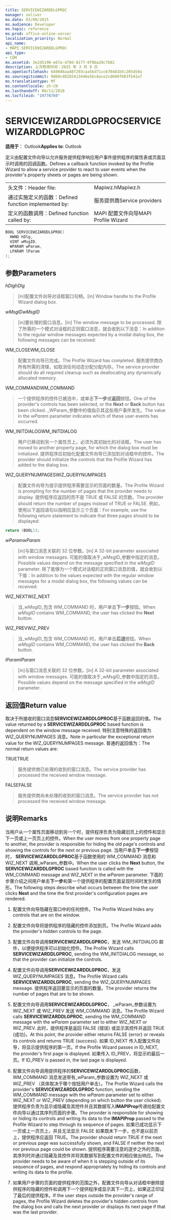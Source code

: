 ```yaml
---
title: SERVICEWIZARDDLGPROC
manager: soliver
ms.date: 03/09/2015
ms.audience: Developer
ms.topic: reference
ms.prod: office-online-server
localization_priority: Normal
api_name:
- MAPI.SERVICEWIZARDDLGPROC
api_type:
- COM
ms.assetid: 3e2d5190-e67a-470d-8177-0f0ba20c7b82
description: 上次修改时间：2015 年 3 月 9 日
ms.openlocfilehash: 649046aa48f293caa5bd71cc670481b5c205459a
ms.sourcegitcommit: 9d60cd82b5413446e5bc8ace2cd689f683fb41a7
ms.translationtype: MT
ms.contentlocale: zh-CN
ms.lasthandoff: 06/11/2018
ms.locfileid: "19778760"
---
```

# <a name="servicewizarddlgproc"></a><span data-ttu-id="d157c-103">SERVICEWIZARDDLGPROC</span><span class="sxs-lookup"><span data-stu-id="d157c-103">SERVICEWIZARDDLGPROC</span></span>
 
<span data-ttu-id="d157c-104">**适用于**： Outlook</span><span class="sxs-lookup"><span data-stu-id="d157c-104">**Applies to**: Outlook</span></span> 
  
<span data-ttu-id="d157c-105">定义由配置文件向导以允许服务提供程序响应用户事件提供程序的属性表或页面显示时调用的回调函数。</span><span class="sxs-lookup"><span data-stu-id="d157c-105">Defines a callback function invoked by the Profile Wizard to allow a service provider to react to user events when the provider's property sheets or pages are being shown.</span></span> 
  
|||
|:-----|:-----|
|<span data-ttu-id="d157c-106">头文件：</span><span class="sxs-lookup"><span data-stu-id="d157c-106">Header file:</span></span>  <br/> |<span data-ttu-id="d157c-107">Mapiwz.h</span><span class="sxs-lookup"><span data-stu-id="d157c-107">Mapiwz.h</span></span>  <br/> |
|<span data-ttu-id="d157c-108">通过实施定义的函数：</span><span class="sxs-lookup"><span data-stu-id="d157c-108">Defined function implemented by:</span></span>  <br/> |<span data-ttu-id="d157c-109">服务提供商</span><span class="sxs-lookup"><span data-stu-id="d157c-109">Service providers</span></span>  <br/> |
|<span data-ttu-id="d157c-110">定义的函数调用：</span><span class="sxs-lookup"><span data-stu-id="d157c-110">Defined function called by:</span></span>  <br/> |<span data-ttu-id="d157c-111">MAPI 配置文件向导</span><span class="sxs-lookup"><span data-stu-id="d157c-111">MAPI Profile Wizard</span></span>  <br/> |
   
```cpp
BOOL SERVICEWIZARDDLGPROC(
  HWND hDlg,
  UINT wMsgID,
  WPARAM wParam,
  LPARAM lParam
);
```

## <a name="parameters"></a><span data-ttu-id="d157c-112">参数</span><span class="sxs-lookup"><span data-stu-id="d157c-112">Parameters</span></span>

<span data-ttu-id="d157c-113">_hDlg_</span><span class="sxs-lookup"><span data-stu-id="d157c-113">_hDlg_</span></span>
  
> <span data-ttu-id="d157c-114">[in]配置文件向导对话框窗口句柄。</span><span class="sxs-lookup"><span data-stu-id="d157c-114">[in] Window handle to the Profile Wizard dialog box.</span></span> 
    
<span data-ttu-id="d157c-115">_wMsgID_</span><span class="sxs-lookup"><span data-stu-id="d157c-115">_wMsgID_</span></span>
  
> <span data-ttu-id="d157c-116">[in]要处理的窗口消息。</span><span class="sxs-lookup"><span data-stu-id="d157c-116">[in] The window message to be processed.</span></span> <span data-ttu-id="d157c-117">除了所需的一个模式对话框的正则窗口消息，就会收到以下消息：</span><span class="sxs-lookup"><span data-stu-id="d157c-117">In addition to the regular window messages expected by a modal dialog box, the following messages can be received:</span></span>
    
<span data-ttu-id="d157c-118">WM_CLOSE</span><span class="sxs-lookup"><span data-stu-id="d157c-118">WM_CLOSE</span></span> 
  
> <span data-ttu-id="d157c-119">配置文件向导已完成。</span><span class="sxs-lookup"><span data-stu-id="d157c-119">The Profile Wizard has completed.</span></span> <span data-ttu-id="d157c-120">服务提供商办所有所需的清理，如取消任何动态分配分配内存。</span><span class="sxs-lookup"><span data-stu-id="d157c-120">The service provider should do all required cleanup such as deallocating any dynamically allocated memory.</span></span> 
    
<span data-ttu-id="d157c-121">WM_COMMAND</span><span class="sxs-lookup"><span data-stu-id="d157c-121">WM_COMMAND</span></span> 
  
> <span data-ttu-id="d157c-122">一个提供程序的控件已被选中，或单击**下一步**或**返回**按钮。</span><span class="sxs-lookup"><span data-stu-id="d157c-122">One of the provider's controls has been selected, or the **Next** or **Back** button has been clicked.</span></span> <span data-ttu-id="d157c-123">_WParam_参数中的值指示其这些用户事件发生。</span><span class="sxs-lookup"><span data-stu-id="d157c-123">The value in the  _wParam_ parameter indicates which of these user events has occurred.</span></span> 
    
<span data-ttu-id="d157c-124">WM_INITDIALOG</span><span class="sxs-lookup"><span data-stu-id="d157c-124">WM_INITDIALOG</span></span> 
  
> <span data-ttu-id="d157c-125">用户已移动到另一个属性页上，必须为其初始化的对话框。</span><span class="sxs-lookup"><span data-stu-id="d157c-125">The user has moved to another property page, for which the dialog box must be initialized.</span></span> <span data-ttu-id="d157c-126">提供程序应初始化配置文件向导已添加到对话框中的控件。</span><span class="sxs-lookup"><span data-stu-id="d157c-126">The provider should initialize the controls that the Profile Wizard has added to the dialog box.</span></span> 
    
<span data-ttu-id="d157c-127">WIZ_QUERYNUMPAGES</span><span class="sxs-lookup"><span data-stu-id="d157c-127">WIZ_QUERYNUMPAGES</span></span> 
  
> <span data-ttu-id="d157c-128">配置文件向导为提示提供程序需要显示的页面的数量。</span><span class="sxs-lookup"><span data-stu-id="d157c-128">The Profile Wizard is prompting for the number of pages that the provider needs to display.</span></span> <span data-ttu-id="d157c-129">提供程序应返回的而不是 TRUE 或 FALSE 的页数。</span><span class="sxs-lookup"><span data-stu-id="d157c-129">The provider should return the number of pages instead of TRUE or FALSE.</span></span> <span data-ttu-id="d157c-130">例如，使用以下返回语句以指明应显示三个页面：</span><span class="sxs-lookup"><span data-stu-id="d157c-130">For example, use the following return statement to indicate that three pages should to be displayed:</span></span>
    
   ```cpp
return (BOOL)3;

   ```

<span data-ttu-id="d157c-131">_wParam_</span><span class="sxs-lookup"><span data-stu-id="d157c-131">_wParam_</span></span>
  
> <span data-ttu-id="d157c-132">[in]与窗口消息关联的 32 位参数。</span><span class="sxs-lookup"><span data-stu-id="d157c-132">[in] A 32-bit parameter associated with window messages.</span></span> <span data-ttu-id="d157c-133">可能的值取决于_wMsgID_参数中指定的消息。</span><span class="sxs-lookup"><span data-stu-id="d157c-133">Possible values depend on the message specified in the  _wMsgID_ parameter.</span></span> <span data-ttu-id="d157c-134">除了能够为一个模式对话框的正则窗口消息的值，就会收到以下值：</span><span class="sxs-lookup"><span data-stu-id="d157c-134">In addition to the values expected with the regular window messages for a modal dialog box, the following values can be received:</span></span> 
    
<span data-ttu-id="d157c-135">WIZ_NEXT</span><span class="sxs-lookup"><span data-stu-id="d157c-135">WIZ_NEXT</span></span> 
  
> <span data-ttu-id="d157c-136">当_wMsgID_包含 WM_COMMAND 时，用户单击**下一步**按钮。</span><span class="sxs-lookup"><span data-stu-id="d157c-136">When  _wMsgID_ contains WM_COMMAND, the user has clicked the **Next** button.</span></span> 
    
<span data-ttu-id="d157c-137">WIZ_PREV</span><span class="sxs-lookup"><span data-stu-id="d157c-137">WIZ_PREV</span></span> 
  
> <span data-ttu-id="d157c-138">当_wMsgID_包含 WM_COMMAND 时，用户单击**后退**按钮。</span><span class="sxs-lookup"><span data-stu-id="d157c-138">When  _wMsgID_ contains WM_COMMAND, the user has clicked the **Back** button.</span></span> 
    
<span data-ttu-id="d157c-139">_lParam_</span><span class="sxs-lookup"><span data-stu-id="d157c-139">_lParam_</span></span>
  
> <span data-ttu-id="d157c-140">[in]与窗口消息关联的 32 位参数。</span><span class="sxs-lookup"><span data-stu-id="d157c-140">[in] A 32-bit parameter associated with window messages.</span></span> <span data-ttu-id="d157c-141">可能的值取决于_wMsgID_参数中指定的消息。</span><span class="sxs-lookup"><span data-stu-id="d157c-141">Possible values depend on the message specified in the  _wMsgID_ parameter.</span></span> 
    
## <a name="return-value"></a><span data-ttu-id="d157c-142">返回值</span><span class="sxs-lookup"><span data-stu-id="d157c-142">Return value</span></span>

<span data-ttu-id="d157c-143">取决于所接收的窗口消息**SERVICEWIZARDDLGPROC**基于函数返回的值。</span><span class="sxs-lookup"><span data-stu-id="d157c-143">The value returned by a **SERVICEWIZARDDLGPROC** based function is dependent on the window message received.</span></span> <span data-ttu-id="d157c-144">特别注意特殊的返回值为 WIZ_QUERYNUMPAGES 消息。</span><span class="sxs-lookup"><span data-stu-id="d157c-144">Note in particular the exceptional return value for the WIZ_QUERYNUMPAGES message.</span></span> <span data-ttu-id="d157c-145">普通的返回值为：</span><span class="sxs-lookup"><span data-stu-id="d157c-145">The normal return values are:</span></span> 
  
<span data-ttu-id="d157c-146">TRUE</span><span class="sxs-lookup"><span data-stu-id="d157c-146">TRUE</span></span> 
  
> <span data-ttu-id="d157c-147">服务提供商已处理的收到的窗口消息。</span><span class="sxs-lookup"><span data-stu-id="d157c-147">The service provider has processed the received window message.</span></span> 
    
<span data-ttu-id="d157c-148">FALSE</span><span class="sxs-lookup"><span data-stu-id="d157c-148">FALSE</span></span> 
  
> <span data-ttu-id="d157c-149">服务提供商尚未处理的收到的窗口消息。</span><span class="sxs-lookup"><span data-stu-id="d157c-149">The service provider has not processed the received window message.</span></span>
    
## <a name="remarks"></a><span data-ttu-id="d157c-150">说明</span><span class="sxs-lookup"><span data-stu-id="d157c-150">Remarks</span></span>

<span data-ttu-id="d157c-151">当用户从一个属性页面移动到另一个时，提供程序负责为隐藏旧页上的控件和显示下一页或上一页页上的控件。</span><span class="sxs-lookup"><span data-stu-id="d157c-151">When the user moves from one property page to another, the provider is responsible for hiding the old page's controls and showing the controls for the next or previous page.</span></span> <span data-ttu-id="d157c-152">当用户单击**下一步**按钮时， **SERVICEWIZARDDLGPROC**基于函数使用的 WM_COMMAND 消息和 WIZ_NEXT 调用_wParam_参数中。</span><span class="sxs-lookup"><span data-stu-id="d157c-152">When the user clicks the **Next** button, the **SERVICEWIZARDDLGPROC** based function is called with the WM_COMMAND message and WIZ_NEXT in the  _wParam_ parameter.</span></span> <span data-ttu-id="d157c-153">下面的步骤介绍之间用户单击**下一步**和第一个提供程序的配置页面呈现时间时发生的情形。</span><span class="sxs-lookup"><span data-stu-id="d157c-153">The following steps describe what occurs between the time the user clicks **Next** and the time the first provider's configuration pages are rendered.</span></span> 
  
1. <span data-ttu-id="d157c-154">配置文件向导隐藏在窗口中的任何控件。</span><span class="sxs-lookup"><span data-stu-id="d157c-154">The Profile Wizard hides any controls that are on the window.</span></span> 
    
2. <span data-ttu-id="d157c-155">配置文件向导将提供程序的隐藏的控件添加到页。</span><span class="sxs-lookup"><span data-stu-id="d157c-155">The Profile Wizard adds the provider's hidden controls to the page.</span></span> 
    
3. <span data-ttu-id="d157c-156">配置文件向导调用**SERVICEWIZARDDLGPROC**，发送 WM_INITDIALOG 邮件，以便提供程序可以初始化控件。</span><span class="sxs-lookup"><span data-stu-id="d157c-156">The Profile Wizard calls **SERVICEWIZARDDLGPROC**, sending the WM_INITDIALOG message, so that the provider can initialize the controls.</span></span> 
    
4. <span data-ttu-id="d157c-157">配置文件向导调用**SERVICEWIZARDDLGPROC**，发送 WIZ_QUERYNUMPAGES 消息。</span><span class="sxs-lookup"><span data-stu-id="d157c-157">The Profile Wizard calls **SERVICEWIZARDDLGPROC**, sending the WIZ_QUERYNUMPAGES message.</span></span> <span data-ttu-id="d157c-158">提供程序返回要显示的页面的数量。</span><span class="sxs-lookup"><span data-stu-id="d157c-158">The provider returns the number of pages that are to be shown.</span></span> 
    
5. <span data-ttu-id="d157c-159">配置文件向导调用**SERVICEWIZARDDLGPROC**， _wParam_参数设置为 WIZ_NEXT 或 WIZ_PREV 发送 WM_COMMAND 消息。</span><span class="sxs-lookup"><span data-stu-id="d157c-159">The Profile Wizard calls **SERVICEWIZARDDLGPROC**, sending the WM_COMMAND message with the  _wParam_ parameter set to either WIZ_NEXT or WIZ_PREV.</span></span> <span data-ttu-id="d157c-160">此时，提供程序是返回 FALSE {错误} 或显示其控件并返回 TRUE {成功}。</span><span class="sxs-lookup"><span data-stu-id="d157c-160">At this point, the provider either returns FALSE {error} or reveals its controls and returns TRUE {success}.</span></span> <span data-ttu-id="d157c-161">如果 ID_NEXT 传入配置文件向导，将显示提供程序的第一页。</span><span class="sxs-lookup"><span data-stu-id="d157c-161">If the Profile Wizard passes in ID_NEXT, the provider's first page is displayed.</span></span> <span data-ttu-id="d157c-162">如果传入 ID_PREV，将显示的最后一页。</span><span class="sxs-lookup"><span data-stu-id="d157c-162">If ID_PREV is passed in, the last page is displayed.</span></span> 
    
6. <span data-ttu-id="d157c-163">配置文件向导调用提供程序的**SERVICEWIZARDDLGPROC**函数，WM_COMMAND 消息发送带有_wParam_参数设置为 WIZ_NEXT 或 WIZ_PREV （具体取决于哪个按钮用户单击）。</span><span class="sxs-lookup"><span data-stu-id="d157c-163">The Profile Wizard calls the provider's **SERVICEWIZARDDLGPROC** function, sending the WM_COMMAND message with the  _wParam_ parameter set to either WIZ_NEXT or WIZ_PREV (depending on which button the user clicked).</span></span> <span data-ttu-id="d157c-164">提供程序负责为显示或隐藏及其控件并且其数据写入**IMAPIProp**传递给配置文件向导以通过其序列页面的步骤。</span><span class="sxs-lookup"><span data-stu-id="d157c-164">The provider is responsible for showing or hiding its controls and writing its data to the **IMAPIProp** passed to the Profile Wizard to step through its sequence of pages.</span></span> <span data-ttu-id="d157c-165">如果已成功显示下一页或上一页页上，并且无法显示 FALSE 如果既未下一步，也不是以前页上，提供程序应返回 TRUE。</span><span class="sxs-lookup"><span data-stu-id="d157c-165">The provider should return TRUE if the next or previous page was successfully shown, and FALSE if neither the next nor previous page could be shown.</span></span> <span data-ttu-id="d157c-166">提供程序需要注意的逐步之外的页面，其序列时并通过隐藏及其控件并将其数据写到配置文件的相应做出响应。</span><span class="sxs-lookup"><span data-stu-id="d157c-166">The provider needs to be aware of when it is stepping outside of its sequence of pages, and respond appropriately by hiding its controls and writing its data to the profile.</span></span> 
    
7. <span data-ttu-id="d157c-167">如果用户步骤的页面的提供程序的范围之外，配置文件向导从对话框中删除提供程序的隐藏的控件和调用下一个提供程序或显示其下一页上，如果这正印证了最后的提供程序。</span><span class="sxs-lookup"><span data-stu-id="d157c-167">If the user steps outside the provider's range of pages, the Profile Wizard deletes the provider's hidden controls from the dialog box and calls the next provider or displays its next page if that was the last provider.</span></span> 
    

